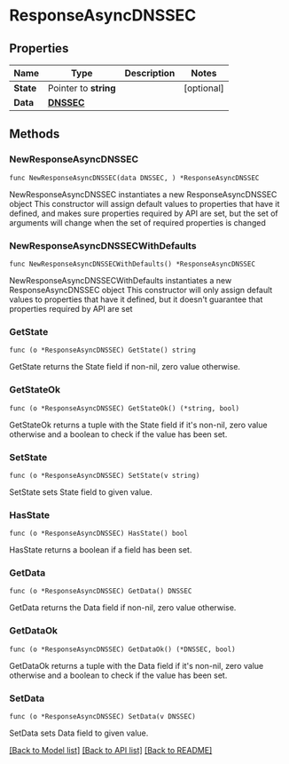 # ResponseAsyncDNSSEC

## Properties

Name | Type | Description | Notes
------------ | ------------- | ------------- | -------------
**State** | Pointer to **string** |  | [optional] 
**Data** | [**DNSSEC**](DNSSEC.md) |  | 

## Methods

### NewResponseAsyncDNSSEC

`func NewResponseAsyncDNSSEC(data DNSSEC, ) *ResponseAsyncDNSSEC`

NewResponseAsyncDNSSEC instantiates a new ResponseAsyncDNSSEC object
This constructor will assign default values to properties that have it defined,
and makes sure properties required by API are set, but the set of arguments
will change when the set of required properties is changed

### NewResponseAsyncDNSSECWithDefaults

`func NewResponseAsyncDNSSECWithDefaults() *ResponseAsyncDNSSEC`

NewResponseAsyncDNSSECWithDefaults instantiates a new ResponseAsyncDNSSEC object
This constructor will only assign default values to properties that have it defined,
but it doesn't guarantee that properties required by API are set

### GetState

`func (o *ResponseAsyncDNSSEC) GetState() string`

GetState returns the State field if non-nil, zero value otherwise.

### GetStateOk

`func (o *ResponseAsyncDNSSEC) GetStateOk() (*string, bool)`

GetStateOk returns a tuple with the State field if it's non-nil, zero value otherwise
and a boolean to check if the value has been set.

### SetState

`func (o *ResponseAsyncDNSSEC) SetState(v string)`

SetState sets State field to given value.

### HasState

`func (o *ResponseAsyncDNSSEC) HasState() bool`

HasState returns a boolean if a field has been set.

### GetData

`func (o *ResponseAsyncDNSSEC) GetData() DNSSEC`

GetData returns the Data field if non-nil, zero value otherwise.

### GetDataOk

`func (o *ResponseAsyncDNSSEC) GetDataOk() (*DNSSEC, bool)`

GetDataOk returns a tuple with the Data field if it's non-nil, zero value otherwise
and a boolean to check if the value has been set.

### SetData

`func (o *ResponseAsyncDNSSEC) SetData(v DNSSEC)`

SetData sets Data field to given value.



[[Back to Model list]](../README.md#documentation-for-models) [[Back to API list]](../README.md#documentation-for-api-endpoints) [[Back to README]](../README.md)


